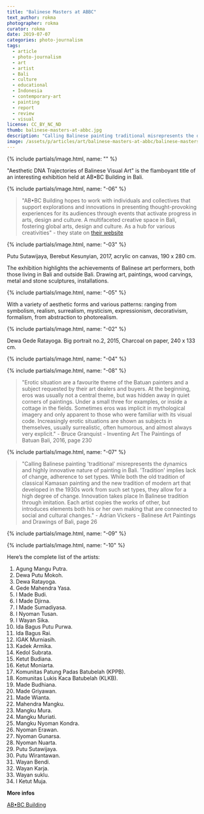```yaml
---
title: "Balinese Masters at ABBC"
text_author: rokma
photographer: rokma
curator: rokma
date: 2019-07-07
categories: photo-journalism
tags:
  - article
  - photo-journalism
  - art
  - artist
  - Bali
  - culture
  - educational
  - Indonesia
  - contemporary-art
  - painting
  - report
  - review
  - visual
license: CC_BY_NC_ND
thumb: balinese-masters-at-abbc.jpg
description: "Calling Balinese painting traditional misrepresents the dynamics and highly innovative nature of painting in Bali. Tradition implies lack of change, adherence to set types. While both the old tradition of classical Kamasan painting and the new tradition of modern art that developed in the 1930s work from such set types, they allow for a high degree of change."
image: /assets/p/articles/art/balinese-masters-at-abbc/balinese-masters-at-abbc.jpg
---
```


{% include partials/image.html, name: "" %}

"Aesthetic DNA Trajectories of Balinese Visual Art" is the flamboyant title of an interesting exhibition held at AB•BC Building in Bali.

{% include partials/image.html, name: "-06" %}


>"AB•BC Building hopes to work with individuals and collectives that support explorations and innovations in presenting thought-provoking experiences for its audiences through events that activate progress in arts, design and culture. A multifaceted creative space in Bali, fostering global arts, design and culture. As a hub for various creativities" - they state on [their website](http://abbcbuilding.com)

{% include partials/image.html, name: "-03" %}

Putu Sutawijaya, Berebut Kesunyian, 2017, acrylic on canvas, 190 x 280 cm.

The exhibition highlights the achievements of Balinese art performers, both those living in Bali and outside Bali. Drawing art, paintings, wood carvings, metal and stone sculptures, installations.

{% include partials/image.html, name: "-05" %}


With a variety of aesthetic forms and various patterns: ranging from symbolism, realism, surrealism, mysticism, expressionism, decorativism, formalism, from abstraction to photorealism.


{% include partials/image.html, name: "-02" %}

Dewa Gede Ratayoga. Big portrait no.2, 2015, Charcoal on paper, 240 x 133 cm.

{% include partials/image.html, name: "-04" %}

{% include partials/image.html, name: "-08" %}


>"Erotic situation are a favourite theme of the Batuan painters and a subject
requested by their art dealers and buyers. At the beginning, eros was usually not a central theme, but was hidden away in quiet corners of paintings. Under a small three for examples, or inside a cottage in the fields. Sometimes eros was implicit in mythological imagery and only apparent to those who were familiar with its visual code. Increasingly erotic situations are shown as subjects in themselves, usually surrealistic, often humorous, and almost always very explicit." - Bruce Granquist - Inventing Art The Paintings of Batuan Bali, 2016, page 230

{% include partials/image.html, name: "-07" %}

>"Calling Balinese painting 'traditional' misrepresents the dynamics and highly innovative nature of painting in Bali. 'Tradition' implies lack of change, adherence to set types. While both the old tradition of classical Kamasan painting and the new tradition of modern art that developed in the 1930s work from such set types, they allow for a high degree of change. Innovation takes place In Balinese tradition through imitation. Each artist copies the works of other, but introduces elements both his or her own making that are
connected to social and cultural changes." - Adrian Vickers - Balinese Art Paintings and Drawings of Bali, page 26


{% include partials/image.html, name: "-09" %}

{% include partials/image.html, name: "-10" %}

Here’s the complete list of the artists:

1. Agung Mangu Putra.
2. Dewa Putu Mokoh.
3. Dewa Ratayoga.
4. Gede Mahendra Yasa.
5. I Made Budi.
6. I Made Djirna.
7. I Made Sumadiyasa.
8. I Nyoman Tusan.
9. I Wayan Sika.
10. Ida Bagus Putu Purwa.
11. Ida Bagus Rai.
12. IGAK Murniasih.
13. Kadek Armika.
14. Kedol Subrata.
15. Ketut Budiana.
16. Ketut Moniarta.
17. Komunitas Patung Padas Batubelah (KPPB).
18. Komunitas Lukis Kaca Batubelah (KLKB).
19. Made Budhiana.
20. Made Griyawan.
21. Made Wianta.
22. Mahendra Mangku.
23. Mangku Mura.
24. Mangku Muriati.
25. Mangku Nyoman Kondra.
26. Nyoman Erawan.
27. Nyoman Gunarsa.
28. Nyoman Nuarta.
29. Putu Sutawijaya.
30. Putu Wirantawan.
31. Wayan Bendi.
32. Wayan Karja.
33. Wayan suklu.
34. I Ketut Muja.

**More infos**

[AB•BC Building](http://abbcbuilding.com)

